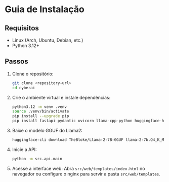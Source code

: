 # Guia de Instalação

## Requisitos
- Linux (Arch, Ubuntu, Debian, etc.)
- Python 3.12+

## Passos
1. Clone o repositório:
	```bash
	git clone <repository-url>
	cd cyberai
	```
2. Crie o ambiente virtual e instale dependências:
	```bash
	python3.12 -m venv .venv
	source .venv/bin/activate
	pip install --upgrade pip
	pip install fastapi pydantic uvicorn llama-cpp-python huggingface-hub
	```
3. Baixe o modelo GGUF do Llama2:
	```bash
	huggingface-cli download TheBloke/Llama-2-7B-GGUF llama-2-7b.Q4_K_M.gguf --local-dir models --local-dir-use-symlinks False
	```
4. Inicie a API:
	```bash
	python -m src.api.main
	```
5. Acesse a interface web:
	Abra `src/web/templates/index.html` no navegador ou configure o nginx para servir a pasta `src/web/templates`.
